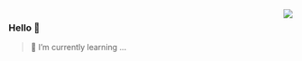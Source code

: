 <img align="right" src="https://github-readme-stats.vercel.app/api?username=drawsta&show_icons=true&theme=merko&bg_color=ffffff&hide_title=true" />

### Hello 👋

> 🌱 I’m currently learning ...
